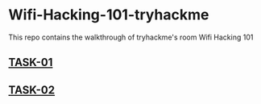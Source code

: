 # Wifi-Hacking-101-tryhackme
This repo contains the walkthrough of tryhackme's room Wifi Hacking 101

## [TASK-01](https://github.com/effaaykhan/Wifi-Hacking-101-tryhackme/blob/main/Task-01%3A%20Introduction)

## [TASK-02](https://github.com/effaaykhan/Wifi-Hacking-101-tryhackme/blob/main/Task-2%3A%20You're%20being%20watched%20-%20Capturing%20packets%20to%20attack)
